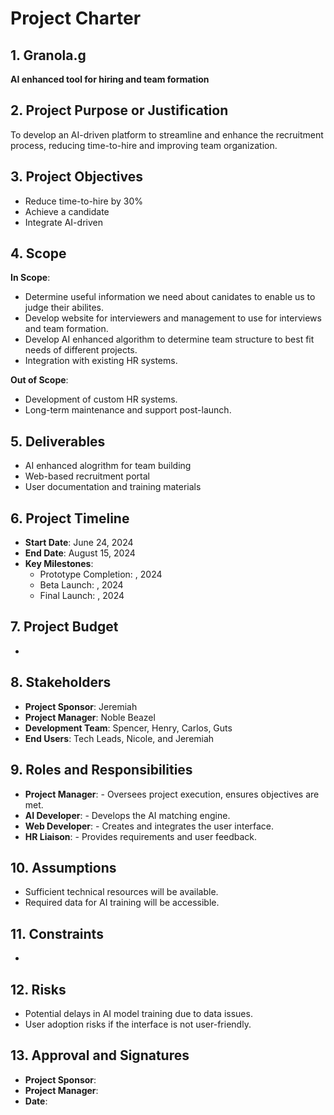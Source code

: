# Project Charter

## 1. Granola.g
**AI enhanced tool for hiring and team formation**

## 2. Project Purpose or Justification
To develop an AI-driven platform to streamline and enhance the recruitment process, reducing time-to-hire and improving team organization.

## 3. Project Objectives
- Reduce time-to-hire by 30% 
- Achieve a candidate 
- Integrate AI-driven

## 4. Scope
**In Scope**:
- Determine useful information we need about canidates to enable us to judge their abilites. 
- Develop website for interviewers and management to use for interviews and team formation. 
- Develop AI enhanced algorithm to determine team structure to best fit needs of different projects. 
- Integration with existing HR systems.

**Out of Scope**:
- Development of custom HR systems.
- Long-term maintenance and support post-launch.

## 5. Deliverables
- AI enhanced alogrithm for team building
- Web-based recruitment portal
- User documentation and training materials

## 6. Project Timeline
- **Start Date**: June 24, 2024
- **End Date**: August 15, 2024
- **Key Milestones**:
  - Prototype Completion: , 2024
  - Beta Launch: , 2024
  - Final Launch: , 2024

## 7. Project Budget
- 

## 8. Stakeholders
- **Project Sponsor**: Jeremiah
- **Project Manager**: Noble Beazel
- **Development Team**: Spencer, Henry, Carlos, Guts
- **End Users**: Tech Leads, Nicole, and Jeremiah 

## 9. Roles and Responsibilities
- **Project Manager**:  - Oversees project execution, ensures objectives are met.
- **AI Developer**:  - Develops the AI matching engine.
- **Web Developer**:  - Creates and integrates the user interface.
- **HR Liaison**:  - Provides requirements and user feedback.

## 10. Assumptions
- Sufficient technical resources will be available.
- Required data for AI training will be accessible.

## 11. Constraints
- 

## 12. Risks
- Potential delays in AI model training due to data issues.
- User adoption risks if the interface is not user-friendly.

## 13. Approval and Signatures
- **Project Sponsor**: 
- **Project Manager**: 
- **Date**: 
